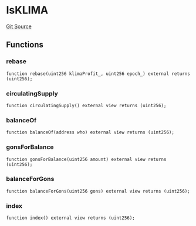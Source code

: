 # IsKLIMA
[Git Source](https://github.com/KlimaDAO/klimadao-solidity/blob/29fd912e7e35bfd36ad9c6e57c2a312d3aed3640/src/protocol/staking/regular/KlimaStaking_v2.sol)


## Functions
### rebase


```solidity
function rebase(uint256 klimaProfit_, uint256 epoch_) external returns (uint256);
```

### circulatingSupply


```solidity
function circulatingSupply() external view returns (uint256);
```

### balanceOf


```solidity
function balanceOf(address who) external view returns (uint256);
```

### gonsForBalance


```solidity
function gonsForBalance(uint256 amount) external view returns (uint256);
```

### balanceForGons


```solidity
function balanceForGons(uint256 gons) external view returns (uint256);
```

### index


```solidity
function index() external view returns (uint256);
```

